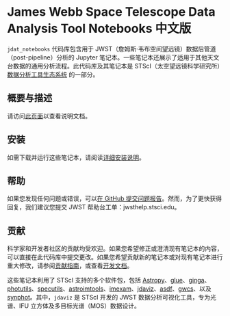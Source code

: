 # James Webb Space Telescope Data Analysis Tool Notebooks 中文版

`jdat_notebooks` 代码库包含用于 JWST（詹姆斯·韦布空间望远镜）数据后管道（post-pipeline）分析的 Jupyter 笔记本。一些笔记本还展示了适用于其他天文台数据的通用分析流程。此代码库及其笔记本是 STScI（太空望远镜科学研究所）[数据分析工具生态系统](https://jwst-docs.stsci.edu/jwst-post-pipeline-data-analysis) 的一部分。

## 概要与描述

请访问[此页面](https://notebook.jwst.ywang.science)以查看说明文档。

## 安装

如需下载并运行这些笔记本，请阅读[详细安装说明](https://notebook.jwst.ywang.science/install_cn.html)。

## 帮助

如果您发现任何问题或错误，可以[在 GitHub 提交问题报告](https://github.com/spacetelescope/jdat_notebooks/issues/new)。然而，为了更快获得回复，我们建议您提交 JWST 帮助台工单：jwsthelp.stsci.edu。

## 贡献

科学家和开发者社区的贡献均受欢迎。如果您希望修正或澄清现有笔记本的内容，可以直接在此代码库中提交更改。如果您希望贡献新的笔记本或对现有笔记本进行重大修改，请参阅[贡献指南](https://github.com/spacetelescope/jdat_notebooks/blob/main/CONTRIBUTING.rst)，或查看[开发文档](https://spacetelescope.github.io/jdat_notebooks/docs/submitting_notebooks.html)。

这些笔记本利用了 STScI 支持的多个软件包，包括 [Astropy](https://www.astropy.org)、[glue](http://docs.glueviz.org/en/stable/index.html)、[ginga](https://ginga.readthedocs.io/en/latest/)、[photutils](https://photutils.readthedocs.io)、[specutils](https://specutils.readthedocs.io/en/stable/)、[astroimtools](http://astroimtools.readthedocs.io)、[imexam](http://imexam.readthedocs.io)、[jdaviz](https://jdaviz.readthedocs.io/en/latest/)、[asdf](http://asdf.readthedocs.io/en/latest/)、[gwcs](https://gwcs.readthedocs.io/en/latest/)、以及 [synphot](http://synphot.readthedocs.io/en/latest/index.html)。其中，`jdaviz` 是 STScI 开发的 JWST 数据分析可视化工具，专为光谱、IFU 立方体及多目标光谱（MOS）数据设计。